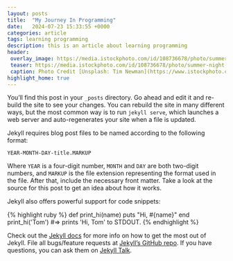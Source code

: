 ```yaml
---
layout: posts
title:  "My Journey In Programming"
date:   2024-07-23 15:33:55 +0000
categories: article
tags: learning programming
description: this is an article about learning programming 
header:
 overlay_image: https://media.istockphoto.com/id/108736678/photo/summer-night-barn.webp?b=1&s=170667a&w=0&k=20&c=Qhf2w4atYsyvu7aQ263K0U3jZURexEv-kXPccUnQzrs=
 teaser: https://media.istockphoto.com/id/108736678/photo/summer-night-barn.webp?b=1&s=170667a&w=0&k=20&c=Qhf2w4atYsyvu7aQ263K0U3jZURexEv-kXPccUnQzrs=
 caption: Photo Credit [Unsplash: Tim Newman](https://www.istockphoto.com/portfolio/timnewman?mediatype=photography)
highlight_home: true
---
```

You’ll find this post in your `_posts` directory. Go ahead and edit it and re-build the site to see your changes. You can rebuild the site in many different ways, but the most common way is to run `jekyll serve`, which launches a web server and auto-regenerates your site when a file is updated.

Jekyll requires blog post files to be named according to the following format:

`YEAR-MONTH-DAY-title.MARKUP`

Where `YEAR` is a four-digit number, `MONTH` and `DAY` are both two-digit numbers, and `MARKUP` is the file extension representing the format used in the file. After that, include the necessary front matter. Take a look at the source for this post to get an idea about how it works.

Jekyll also offers powerful support for code snippets:

{% highlight ruby %}
def print_hi(name)
  puts "Hi, #{name}"
end
print_hi('Tom')
#=> prints 'Hi, Tom' to STDOUT.
{% endhighlight %}

Check out the [Jekyll docs][jekyll-docs] for more info on how to get the most out of Jekyll. File all bugs/feature requests at [Jekyll’s GitHub repo][jekyll-gh]. If you have questions, you can ask them on [Jekyll Talk][jekyll-talk].

[jekyll-docs]: https://jekyllrb.com/docs/home
[jekyll-gh]:   https://github.com/jekyll/jekyll
[jekyll-talk]: https://talk.jekyllrb.com/

